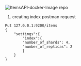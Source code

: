 ![ItemsAPI-docker-Image](https://github.com/laithrafid/bookstore_items-api/actions/workflows/main.yml/badge.svg?branch=main)
repo
1. creating index postman request
```
Put 127.0.0.1:9200/items
{
    "settings":{
        "index":{
        "number_of_shards": 4,
        "number_of_replicas": 2
        }
    }
}
```
